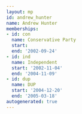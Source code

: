 ```yaml
---
layout: mp
id: andrew_hunter
name: Andrew Hunter
memberships:
- id: con
  name: Conservative Party
  start: 
  end: '2002-09-24'
- id: ind
  name: Independent
  start: '2002-11-04'
  end: '2004-11-09'
- id: dup
  name: DUP
  start: '2004-12-20'
  end: '2005-03-18'
autogenerated: true
---
```

